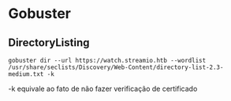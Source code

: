 Gobuster
========================



## DirectoryListing 

    gobuster dir --url https://watch.streamio.htb --wordlist /usr/share/seclists/Discovery/Web-Content/directory-list-2.3-medium.txt -k

-k equivale ao fato de não fazer verificação de certificado
